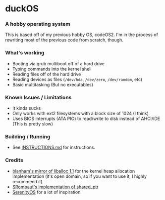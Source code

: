 # duckOS
### A hobby operating system

This is based off of my previous hobby OS, codeOS2. I'm in the process of rewriting most of the previous code from scratch, though.

### What's working
- Booting via grub multiboot off of a hard drive
- Typing commands into the kernel shell
- Reading files off of the hard drive
- Reading devices as files (`/dev/hda`, `/dev/zero`, `/dev/random`, etc)
- Basic multitasking (But no executables)

### Known Issues / Limitations
- It kinda sucks
- Only works with ext2 filesystems with a block size of 1024  (I think)
- Uses BIOS interrupts (ATA PIO) to read/write to disk instead of AHCI/IDE (This is pretty slow)

### Building / Running
- See [INSTRUCTIONS.md](INSTRUCTIONS.md) for instructions.

### Credits
- [blanham's mirror of liballoc 1.1](https://github.com/blanham/liballoc) for the kernel heap allocation implementation (it's open domain, so if you want to use it, I highly recommend it)
- [SRombaut's implementation of shared_ptr](https://github.com/SRombauts/shared_ptr/)
- [SerenityOS](http://serenityos.org) for a lot of inspiration